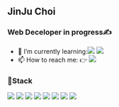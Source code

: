 
<!--
**jinju-choi/jinju-choi** is a ✨ _special_ ✨ repository because its `README.md` (this file) appears on your GitHub profile.

Here are some ideas to get you started:

- 🔭 I’m currently working on ...
- 🌱 I’m currently learning ...
- 👯 I’m looking to collaborate on ...
- 🤔 I’m looking for help with ...
- 💬 Ask me about ...
- 📫 How to reach me: ...
- 😄 Pronouns: ...
- ⚡ Fun fact: ...
-->

## JinJu Choi

### Web Deceloper in progress✍

- 🌱 I’m currently learning:<img src="https://img.shields.io/badge/Vue.js-4FC08D?style=for-the-badge&logo=Vue.js&logoColor=white" /> <img src="https://img.shields.io/badge/Redux-764ABC?style=for-the-badge&logo=Redux&logoColor=white" />
- 📫 How to reach me: 👉 <a href="mailto:cjj4643@gmail.com" target="_blank"><img src="https://img.shields.io/badge/Gmail-EA4335?style=for-the-badge&logo=Gmail&logoColor=white" /></a>

### **🔨Stack**

<img src="https://img.shields.io/badge/HTML5-E34F26?style=for-the-badge&logo=html5&logoColor=white" /> <img src="https://img.shields.io/badge/CSS3-1572B6?style=for-the-badge&logo=css3&logoColor=white" /> <img src="https://img.shields.io/badge/jQuery-0769AD?style=for-the-badge&logo=jQuery&logoColor=white" /> <img src="https://img.shields.io/badge/JavaScript-F7DF1E?style=for-the-badge&logo=JavaScript&logoColor=white" /> <img src="https://img.shields.io/badge/React-0088CC?style=for-the-badge&logo=React&logoColor=white" /> <img src="https://img.shields.io/badge/Visual_Studio_Code-007ACC?style=for-the-badge&logo=VisualStudioCode&logoColor=white" /> <img src="https://img.shields.io/badge/Illustrator-FF9A00?style=for-the-badge&logo=AdobeIllustrator&logoColor=black" /> <img src="https://img.shields.io/badge/Photoshop-31A8FF?style=for-the-badge&logo=AdobePhotoshop&logoColor=white" /> 




